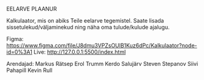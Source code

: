 EELARVE PLAANUR

Kalkulaator, mis on abiks Teile eelarve tegemistel. Saate lisada sissetulekud/väljaminekud ning näha oma tulude/kulude ajalugu.

Figma: https://www.figma.com/file/J8dmu3VPZsOUlB1Kuz6dPc/Kalkulaator?node-id=0%3A1
Live: http://127.0.0.1:5500/index.html

Arendajad:
Markus Rätsep
Erol Trumm
Kerdo Salujärv
Steven Stepanov
Siivi Pahapill
Kevin Rull